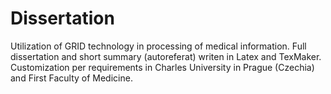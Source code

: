 # Dissertation
Utilization of GRID technology in processing of medical information. Full dissertation and short summary (autoreferat) writen in Latex and TexMaker. Customization per requirements in Charles University in Prague (Czechia) and First Faculty of Medicine.
